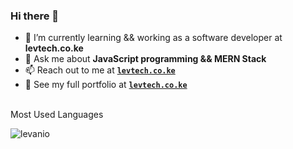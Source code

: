 ### Hi there 👋

<!--
**Antony-mumo/Antony-mumo** is a ✨ _special_ ✨ repository because its `README.md` (this file) appears on your GitHub profile.

Here are some ideas to get you started:

<!-- - 👯 I’m looking to collaborate on any JavaScript Project -->
<!-- - 🔭 I’m currently working on ... -->
- 🌱 I’m currently learning && working as a software developer at **levtech.co.ke**
- 💬 Ask me about **JavaScript programming && MERN Stack**
- 📫 Reach out to me at **[`levtech.co.ke`](mailto:levtech.co.ke@gmail.com)**
- 💼 See my full portfolio at **[`levtech.co.ke`](https://levtech.co.ke)**
<!-- - 🤔 I’m looking for help with ... -->
<!-- - 😄 Pronouns: ...
- ⚡ Fun fact: ... -->
<br>

<summary>Most Used Languages</summary>

<p><img align="center" src="https://github-readme-stats.vercel.app/api/top-langs?username=levanio&show_icons=true&locale=en&layout=compact" alt="levanio" /></p>
</details>
</div>
